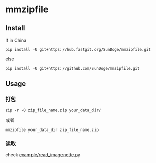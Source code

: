 # mmzipfile

## Install

If in China

```shell
pip install -U git+https://hub.fastgit.org/SunDoge/mmzipfile.git
```

else

```shell
pip install -U git+https://github.com/SunDoge/mmzipfile.git
```

## Usage

### 打包

```shell
zip -r -0 zip_file_name.zip your_data_dir/
```

或者

```shell
mmzipfile your_data_dir zip_file_name.zip
```

### 读取

check [example/read_imagenette.py](example/read_imagenette.py)
